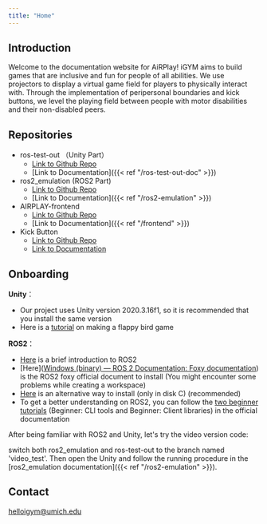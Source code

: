 ```yaml
---
title: "Home"
---
```

## Introduction 

Welcome to the documentation website for AiRPlay! iGYM aims to build games that are inclusive and fun for people of all abilities. We use projectors to display a virtual game field for players to physically interact with. Through the implementation of peripersonal boundaries and kick buttons, we level the playing field between people with motor disabilities and their non-disabled peers.

## Repositories
* ros-test-out （Unity Part）
    * [Link to Github Repo](https://github.com/IGYMAIRPLAY/ros-test-out)
    * [Link to Documentation]({{< ref "/ros-test-out-doc" >}})
* ros2_emulation (ROS2 Part)
    * [Link to Github Repo](https://github.com/IGYMAIRPLAY/ros2_emulation)
    * [Link to Documentation]({{< ref "/ros2-emulation" >}})
* AIRPLAY-frontend
    * [Link to Github Repo](https://github.com/IGYMAIRPLAY/AIRPLAY-frontend)
    * [Link to Documentation]({{< ref "/frontend" >}})
* Kick Button
    * [Link to Github Repo](https://github.com/IGYMAIRPLAY/Airplay_KickButton)
    * [Link to Documentation](https://github.com/IGYMAIRPLAY/Airplay_KickButton)

## Onboarding

**Unity**：

- Our project uses Unity version 2020.3.16f1, so it is recommended that you install the same version
- Here is a [tutorial](https://www.youtube.com/watch?v=XtQMytORBmM) on making a flappy bird game

**ROS2**：

- [Here](https://www.youtube.com/watch?v=7TVWlADXwRw) is a brief introduction to ROS2
- [Here]([Windows (binary) — ROS 2 Documentation: Foxy documentation](https://docs.ros.org/en/foxy/Installation/Windows-Install-Binary.html))  is the ROS2 foxy official document to install (You might encounter some problems while creating a workspace)
- [Here](https://ms-iot.github.io/ROSOnWindows/GettingStarted/SetupRos2.html) is an alternative way to install (only in disk C) (recommended)
- To get a better understanding on ROS2, you can follow the [two beginner tutorials](https://docs.ros.org/en/foxy/Tutorials.html) (Beginner: CLI tools and Beginner: Client libraries) in the official documentation

After being familiar with ROS2 and Unity, let's try the video version code:

switch both ros2_emulation and ros-test-out to the branch named 'video_test'.  Then open the Unity and follow the running procedure in the [ros2_emulation documentation]({{< ref "/ros2-emulation" >}}). 

## Contact 
helloigym@umich.edu
